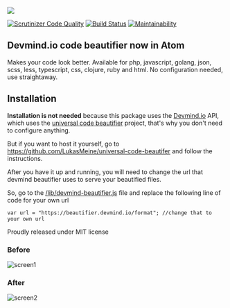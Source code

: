 ![](https://cloud.githubusercontent.com/assets/20716798/19286874/c1c9d9ca-8fd5-11e6-93da-ab5dcfb6d6dc.png)


[![Scrutinizer Code Quality](https://scrutinizer-ci.com/g/LukasMeine/devmind-beautifier/badges/quality-score.png?b=master)](https://scrutinizer-ci.com/g/LukasMeine/devmind-beautifier/?branch=master)
[![Build Status](https://scrutinizer-ci.com/g/LukasMeine/devmind-beautifier/badges/build.png?b=master)](https://scrutinizer-ci.com/g/LukasMeine/devmind-beautifier/build-status/master)
[![Maintainability](https://api.codeclimate.com/v1/badges/fbdee4ec0fa24f6f53f3/maintainability)](https://codeclimate.com/github/LukasMeine/devmind-beautifier/maintainability)

## Devmind.io code beautifier now in Atom

Makes your code look better. Available for php, javascript, golang, json, scss, less, typescript, css, clojure, ruby and html. No configuration needed, use straightaway.

## Installation

**Installation is not needed** because this package uses the [Devmind.io](https://devmind.io) API, which uses the [universal code beautifier](https://github.com/LukasMeine/universal-code-beautifer) project, that's why you don't need to configure anything.

But if you want to host it yourself, go to https://github.com/LukasMeine/universal-code-beautifer and follow the instructions.

After you have it up and running, you will need to change the url that devmind beautifier uses to serve your beautified files.

So, go to the [/lib/devmind-beautifier.js](/lib/devmind-beautifier.js) file and replace the following line of code for your own url

```
var url = "https://beautifier.devmind.io/format"; //change that to your own url
```

Proudly released under MIT license

### Before
![screen1](https://cloud.githubusercontent.com/assets/20716798/19285847/ff876b82-8fd1-11e6-8cca-c2cc767f99a8.png)

### After
![screen2](https://cloud.githubusercontent.com/assets/20716798/19285848/ff8ae9d8-8fd1-11e6-804c-12e8d7a06ddc.png)
